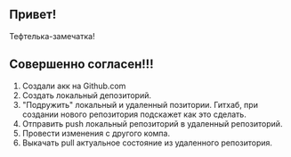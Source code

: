 ## Привет!

Тефтелька-замечатка!


## Совершенно согласен!!!

1. Создали акк на Github.com
2. Создать локальный депозиторий.
3. "Подружить" локальный и удаленный позитории. Гитхаб, при создании нового репозитория подскажет как это сделать.
4. Отправить push локальный репозиторий в удаленный репозиторий.
5. Провести изменения с другого компа.
6. Выкачать pull актуальное состояние из удаленного репозитория.